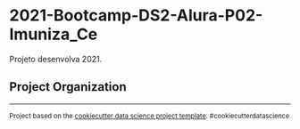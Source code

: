 2021-Bootcamp-DS2-Alura-P02-Imuniza_Ce
==============================

Projeto desenvolva 2021.

Project Organization
------------



--------

<p><small>Project based on the <a target="_blank" href="https://drivendata.github.io/cookiecutter-data-science/">cookiecutter data science project template</a>. #cookiecutterdatascience</small></p>

